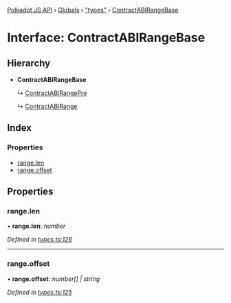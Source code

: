 [Polkadot JS API](../README.md) › [Globals](../globals.md) › ["types"](../modules/_types_.md) › [ContractABIRangeBase](_types_.contractabirangebase.md)

# Interface: ContractABIRangeBase

## Hierarchy

* **ContractABIRangeBase**

  ↳ [ContractABIRangePre](_types_.contractabirangepre.md)

  ↳ [ContractABIRange](_types_.contractabirange.md)

## Index

### Properties

* [range.len](_types_.contractabirangebase.md#range.len)
* [range.offset](_types_.contractabirangebase.md#range.offset)

## Properties

###  range.len

• **range.len**: *number*

*Defined in [types.ts:126](https://github.com/polkadot-js/api/blob/07b9cb1a16/packages/api-contract/src/types.ts#L126)*

___

###  range.offset

• **range.offset**: *number[] | string*

*Defined in [types.ts:125](https://github.com/polkadot-js/api/blob/07b9cb1a16/packages/api-contract/src/types.ts#L125)*
